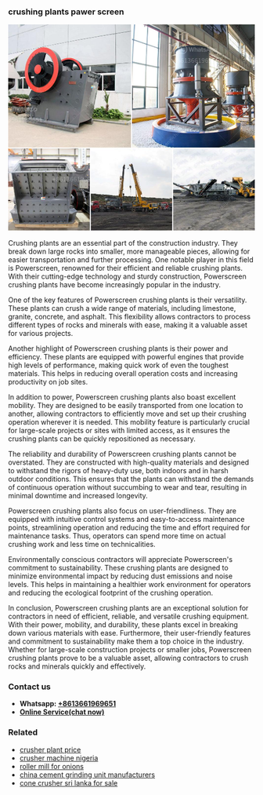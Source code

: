 <h3>crushing plants pawer screen</h3><img src='1702953165.jpg' alt=''><p>Crushing plants are an essential part of the construction industry. They break down large rocks into smaller, more manageable pieces, allowing for easier transportation and further processing. One notable player in this field is Powerscreen, renowned for their efficient and reliable crushing plants. With their cutting-edge technology and sturdy construction, Powerscreen crushing plants have become increasingly popular in the industry.</p><p>One of the key features of Powerscreen crushing plants is their versatility. These plants can crush a wide range of materials, including limestone, granite, concrete, and asphalt. This flexibility allows contractors to process different types of rocks and minerals with ease, making it a valuable asset for various projects.</p><p>Another highlight of Powerscreen crushing plants is their power and efficiency. These plants are equipped with powerful engines that provide high levels of performance, making quick work of even the toughest materials. This helps in reducing overall operation costs and increasing productivity on job sites.</p><p>In addition to power, Powerscreen crushing plants also boast excellent mobility. They are designed to be easily transported from one location to another, allowing contractors to efficiently move and set up their crushing operation wherever it is needed. This mobility feature is particularly crucial for large-scale projects or sites with limited access, as it ensures the crushing plants can be quickly repositioned as necessary.</p><p>The reliability and durability of Powerscreen crushing plants cannot be overstated. They are constructed with high-quality materials and designed to withstand the rigors of heavy-duty use, both indoors and in harsh outdoor conditions. This ensures that the plants can withstand the demands of continuous operation without succumbing to wear and tear, resulting in minimal downtime and increased longevity.</p><p>Powerscreen crushing plants also focus on user-friendliness. They are equipped with intuitive control systems and easy-to-access maintenance points, streamlining operation and reducing the time and effort required for maintenance tasks. Thus, operators can spend more time on actual crushing work and less time on technicalities.</p><p>Environmentally conscious contractors will appreciate Powerscreen's commitment to sustainability. These crushing plants are designed to minimize environmental impact by reducing dust emissions and noise levels. This helps in maintaining a healthier work environment for operators and reducing the ecological footprint of the crushing operation.</p><p>In conclusion, Powerscreen crushing plants are an exceptional solution for contractors in need of efficient, reliable, and versatile crushing equipment. With their power, mobility, and durability, these plants excel in breaking down various materials with ease. Furthermore, their user-friendly features and commitment to sustainability make them a top choice in the industry. Whether for large-scale construction projects or smaller jobs, Powerscreen crushing plants prove to be a valuable asset, allowing contractors to crush rocks and minerals quickly and effectively.</p><h3>Contact us</h3><ul><li><strong>Whatsapp:&nbsp;<a href="https://wa.me/8613661969651">+8613661969651</a></strong></li><li><a href="https://swt.shibang-china.com/?git&amp;zhl&amp;crushing plants pawer screen"><strong>Online Service(chat now)</strong></a></li></ul><h3>Related</h3><ul><li><a href='crusher plant price.md'>crusher plant price</a></li><li><a href='crusher machine nigeria.md'>crusher machine nigeria</a></li><li><a href='roller mill for onions.md'>roller mill for onions</a></li><li><a href='china cement grinding unit manufacturers.md'>china cement grinding unit manufacturers</a></li><li><a href='cone crusher sri lanka for sale.md'>cone crusher sri lanka for sale</a></li></ul>